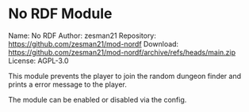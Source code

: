 
# No RDF Module

Name:   No RDF
Author:   zesman21
Repository:   https://github.com/zesman21/mod-nordf
Download:   https://github.com/zesman21/mod-nordf/archive/refs/heads/main.zip
License:   AGPL-3.0

This module prevents the player to join the random dungeon finder and prints a error message to the player.

The module can be enabled or disabled via the config.